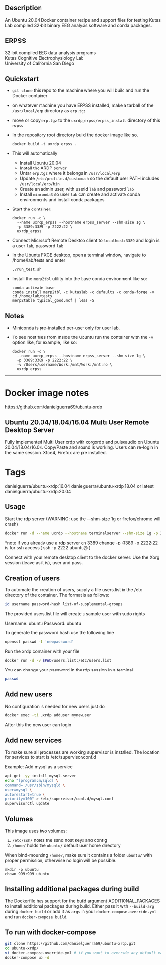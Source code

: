 ## Description

An Ubuntu 20.04 Docker container recipe and support files for testing Kutas Lab compiled 32-bit binary EEG analysis software and conda packages.

## ERPSS

32-bit compiled EEG data analysis programs  
Kutas Cognitive Electrophysiology Lab  
University of California San Diego  

## Quickstart

* `git clone` this repo to the machine where you will build and run the Docker container

* on whatever machine you have ERPSS installed, make a tarball of the `/usr/local/erp` directory as `erp.tgz`

* move or copy `erp.tgz` to the `uxrdp_erpss/erpss_install` directory of this repo.


* In the repository root directory build the docker image like so.

  ```
  docker build -t uxrdp_erpss .
  ```
  
* This will automatically
  * Install Ubuntu 20.04
  * Install the XRDP server
  * Untar `erp.tgz` where it belongs in `/usr/local/erp`
  * Update `/etc/profile.d/custom.sh` so the default user PATH includes `/usr/local/erp/bin`
  * Create an admin user, with userid `lab` and password `lab`
  * Install `minconda3` so user `lab` can create and activate conda environments and install conda packages

* Start the container:

  ```
  docker run -d \
	--name uxrdp_erpss --hostname erpss_server --shm-size 1g \
	-p 3389:3389 -p 2222:22 \
	uxrdp_erpss
   ```
* Connect Microsoft Remote Desktop client to ```localhost:3389```
and login is a user `lab`, password `lab`

* In the Ubuntu FXCE desktop, open a terminal window,  navigate to /home/lab/tests and enter

  ```./run_test.sh```
  
  
* Install the `merp2tbl` utility into the base conda environment like so:

  ```
  conda activate base
  conda install merp2tbl -c kutaslab -c defaults -c conda-forge -y
  cd /home/lab/tests
  merp2table typical_good.mcf | less -S
  ```

## Notes

* Miniconda is pre-installed per-user only for user lab.

* To see host files from inside the Ubuntu run the container with the `-v` option like, for example, like so:

  ```
  docker run -d \
	--name uxrdp_erpss --hostname erpss_server --shm-size 1g \
	-p 3389:3389 -p 2222:22 \
	-v /Users/username/Work:/mnt/Work:/mnt:ro \
	uxrdp_erpss
  ```


---

# Docker image notes
https://github.com/danielguerra69/ubuntu-xrdp

## Ubuntu 20.04/18.04/16.04  Multi User Remote Desktop Server

Fully implemented Multi User xrdp
with xorgxrdp and pulseaudio
on Ubuntu 20.04/18.04/16.04.
Copy/Paste and sound is working.
Users can re-login in the same session.
Xfce4, Firefox are pre installed.

# Tags

danielguerra/ubuntu-xrdp:16.04
danielguerra/ubuntu-xrdp:18.04  or latest
danielguerra/ubuntu-xrdp:20.04

## Usage

Start the rdp server
(WARNING: use the --shm-size 1g or firefox/chrome will crash)

```bash
docker run -d --name uxrdp --hostname terminalserver --shm-size 1g -p 3389:3389 -p 2222:22 danielguerra/ubuntu-xrdp:20.04
```
*note if you already use a rdp server on 3389 change -p <my-port>:3389
	  -p 2222:22 is for ssh access ( ssh -p 2222 ubuntu@<docker-ip> )

Connect with your remote desktop client to the docker server.
Use the Xorg session (leave as it is), user and pass.

## Creation of users

To automate the creation of users, supply a file users.list in the /etc directory of the container.
The format is as follows:

```bash
id username password-hash list-of-supplemental-groups
```

The provided users.list file will create a sample user with sudo rights

Username: ubuntu
Password: ubuntu

To generate the password hash use the following line

```bash
openssl passwd -1 'newpassword'
```

Run the xrdp container with your file

```bash
docker run -d -v $PWD/users.list:/etc/users.list
```

You can change your password in the rdp session in a terminal

```bash
passwd
```

## Add new users

No configuration is needed for new users just do

```bash
docker exec -ti uxrdp adduser mynewuser
```

After this the new user can login

## Add new services

To make sure all processes are working supervisor is installed.
The location for services to start is /etc/supervisor/conf.d

Example: Add mysql as a service

```bash
apt-get -yy install mysql-server
echo "[program:mysqld] \
command= /usr/sbin/mysqld \
user=mysql \
autorestart=true \
priority=100" > /etc/supervisor/conf.d/mysql.conf
supervisorctl update
```

## Volumes
This image uses two volumes:
1. `/etc/ssh/` holds the sshd host keys and config
2. `/home/` holds the `ubuntu/` default user home directory

When bind-mounting `/home/`, make sure it contains a folder `ubuntu/` with proper permission, otherwise no login will be possible.

```
mkdir -p ubuntu
chown 999:999 ubuntu
```

## Installing additional packages during build

The Dockerfile has support for the build argument ADDITIONAL_PACKAGES to install additional packages during build. Either pass it with `--build-arg` during `docker build` or add it 
as `args` in your `docker-compose.override.yml` and run `docker-compose build`.

## To run with docker-compose

```bash
git clone https://github.com/danielguerra69/ubuntu-xrdp.git
cd ubuntu-xrdp/
vi docker-compose.override.yml # if you want to override any default value
docker-compose up -d
```
